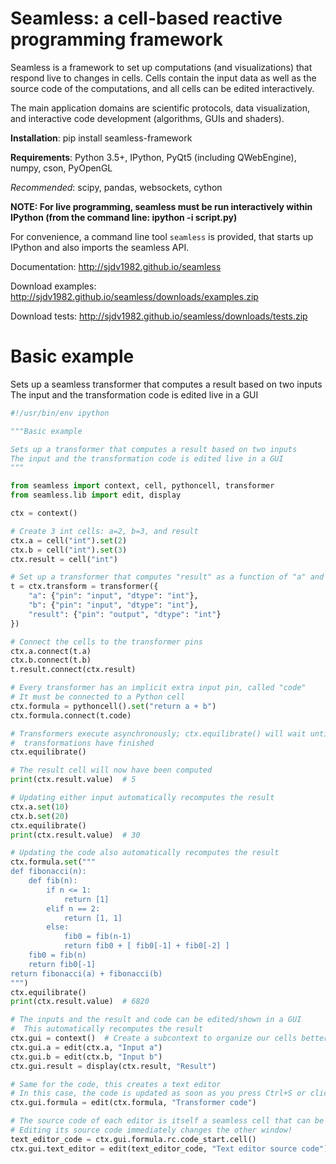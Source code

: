 Seamless: a cell-based reactive programming framework
=====================================================

Seamless is a framework to set up computations (and visualizations) that respond
live to changes in cells. Cells contain the input data as well as the
source code of the computations, and all cells can be edited interactively.

The main application domains are scientific protocols, data visualization, and
interactive code development (algorithms, GUIs and shaders).

**Installation**: pip install seamless-framework

**Requirements**: Python 3.5+, IPython, PyQt5 (including QWebEngine),
 numpy, cson, PyOpenGL

*Recommended*: scipy, pandas, websockets, cython

**NOTE: For live programming, seamless must be run interactively within
IPython (from the command line: ipython -i script.py)**

For convenience, a command line tool ``seamless`` is provided, that starts up
IPython and also imports the seamless API.

Documentation: http://sjdv1982.github.io/seamless

Download examples: http://sjdv1982.github.io/seamless/downloads/examples.zip

Download tests: http://sjdv1982.github.io/seamless/downloads/tests.zip

Basic example
=============

Sets up a seamless transformer that computes a result based on two inputs
The input and the transformation code is edited live in a GUI

```python
#!/usr/bin/env ipython

"""Basic example

Sets up a transformer that computes a result based on two inputs
The input and the transformation code is edited live in a GUI
"""

from seamless import context, cell, pythoncell, transformer
from seamless.lib import edit, display

ctx = context()

# Create 3 int cells: a=2, b=3, and result
ctx.a = cell("int").set(2)
ctx.b = cell("int").set(3)
ctx.result = cell("int")

# Set up a transformer that computes "result" as a function of "a" and "b"
t = ctx.transform = transformer({
    "a": {"pin": "input", "dtype": "int"},
    "b": {"pin": "input", "dtype": "int"},
    "result": {"pin": "output", "dtype": "int"}
})

# Connect the cells to the transformer pins
ctx.a.connect(t.a)
ctx.b.connect(t.b)
t.result.connect(ctx.result)

# Every transformer has an implicit extra input pin, called "code"
# It must be connected to a Python cell
ctx.formula = pythoncell().set("return a + b")
ctx.formula.connect(t.code)

# Transformers execute asynchronously; ctx.equilibrate() will wait until all
#  transformations have finished
ctx.equilibrate()

# The result cell will now have been computed
print(ctx.result.value)  # 5

# Updating either input automatically recomputes the result
ctx.a.set(10)
ctx.b.set(20)
ctx.equilibrate()
print(ctx.result.value)  # 30

# Updating the code also automatically recomputes the result
ctx.formula.set("""
def fibonacci(n):
    def fib(n):
        if n <= 1:
            return [1]
        elif n == 2:
            return [1, 1]
        else:
            fib0 = fib(n-1)
            return fib0 + [ fib0[-1] + fib0[-2] ]
    fib0 = fib(n)
    return fib0[-1]
return fibonacci(a) + fibonacci(b)
""")
ctx.equilibrate()
print(ctx.result.value)  # 6820

# The inputs and the result and code can be edited/shown in a GUI
#  This automatically recomputes the result
ctx.gui = context()  # Create a subcontext to organize our cells better
ctx.gui.a = edit(ctx.a, "Input a")
ctx.gui.b = edit(ctx.b, "Input b")
ctx.gui.result = display(ctx.result, "Result")

# Same for the code, this creates a text editor
# In this case, the code is updated as soon as you press Ctrl+S or click "Save"
ctx.gui.formula = edit(ctx.formula, "Transformer code")

# The source code of each editor is itself a seamless cell that can be edited
# Editing its source code immediately changes the other window!
text_editor_code = ctx.gui.formula.rc.code_start.cell()
ctx.gui.text_editor = edit(text_editor_code, "Text editor source code")
```
